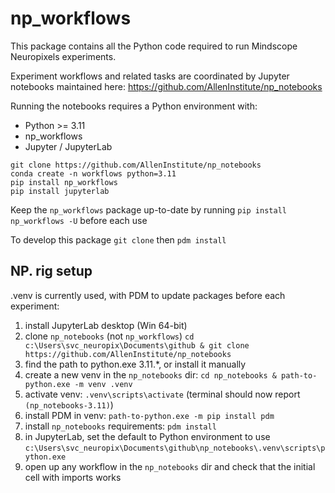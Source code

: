 # np_workflows

This package contains all the Python code required to run Mindscope Neuropixels experiments.

Experiment workflows and related tasks are coordinated by Jupyter notebooks maintained here:
https://github.com/AllenInstitute/np_notebooks

Running the notebooks requires a Python environment with:
- Python >= 3.11
- np_workflows
- Jupyter / JupyterLab

```
git clone https://github.com/AllenInstitute/np_notebooks
conda create -n workflows python=3.11
pip install np_workflows
pip install jupyterlab
```

Keep the `np_workflows` package up-to-date by running `pip install
np_workflows -U` before each use

To develop this package `git clone` then `pdm install`

## NP. rig setup
.venv is currently used, with PDM to update packages before each experiment:
1. install JupyterLab desktop (Win 64-bit)
2. clone `np_notebooks` (not `np_workflows`) `cd c:\Users\svc_neuropix\Documents\github & git clone https://github.com/AllenInstitute/np_notebooks`
5. find the path to python.exe 3.11.*, or install it manually
6. create a new venv in the `np_notebooks` dir: `cd np_notebooks & path-to-python.exe -m venv .venv`
7. activate venv: `.venv\scripts\activate` (terminal should now report `(np_notebooks-3.11)`)
8. install PDM in venv: `path-to-python.exe -m pip install pdm`
9. install `np_notebooks` requirements: `pdm install`
10. in JupyterLab, set the default to Python environment to use `c:\Users\svc_neuropix\Documents\github\np_notebooks\.venv\scripts\python.exe`
11. open up any workflow in the `np_notebooks` dir and check that the initial cell with imports works
